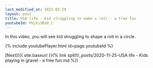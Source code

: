 ```yaml
---
last_modified_at: 2021-03-29
layout: post
title: USA life - Kid struggling to make a roti - a free fun
youtubeId: PUjki3BxD_c
---
```

 
In this video, you will see kid struggling to shape a roti in a circle.
 
 
 


{% include youtubePlayer.html id=page.youtubeId %}
 
 
[Next]({{ site.baseurl }}{% link split1/_posts/2020-11-25-USA life - Kids playing in gravel - a free fun.md %})
